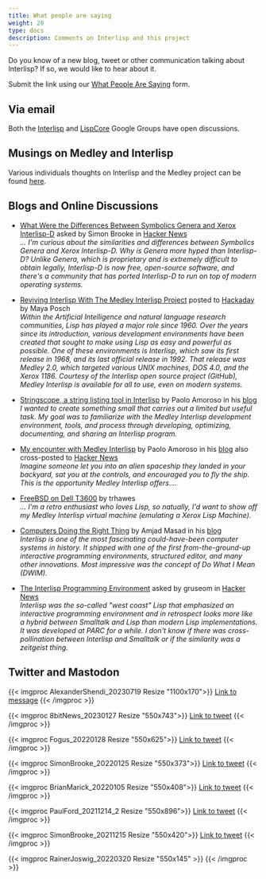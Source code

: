 ```yaml
---
title: What people are saying
weight: 20
type: docs
description: Comments on Interlisp and this project
---
```


Do you know of a new blog, tweet or other communication talking about Interlisp?  If so, we would like to hear about it.

Submit the link using our [What People Are Saying](https://github.com/interlisp/medley/issues/new?template=what_people_are_saying.yml) form.

## Via email

Both the [Interlisp](https://groups.google.com/u/0/g/interlisp?pli=1) and [LispCore](https://groups.google.com/u/0/g/lispcore) Google Groups have open discussions.  

## Musings on Medley and Interlisp

Various individuals thoughts on Interlisp and the Medley project can be found [here](stories).

## Blogs and Online Discussions

- [What Were the Differences Between Symbolics Genera and Xerox Interlisp-D](https://news.ycombinator.com/item?id=36713595) asked by Simon Brooke in [Hacker News](https://news.ycombinator.com/news)  
_... I'm curious about the similarities and differences between Symbolics Genera and Xerox Interlisp-D. Why is Genera more hyped than Interlisp-D? Unlike Genera, which is proprietary and is extremely difficult to obtain legally, Interlisp-D is now free, open-source software, and there's a community that has ported Interlisp-D to run on top of modern operating systems._

- [Reviving Interlisp With The Medley Interlisp Project](https://hackaday.com/2023/07/09/reviving-interlisp-with-the-medley-interlisp-project/) posted to [Hackaday](https://hackaday.com/) by Maya Posch  
_Within the Artificial Intelligence and natural language research communities, Lisp has played a major role since 1960. Over the years since its introduction, various development environments have been created that sought to make using Lisp as easy and powerful as possible. One of these environments is Interlisp, which saw its first release in 1968, and its last official release in 1992. That release was Medley 2.0, which targeted various UNIX machines, DOS 4.0, and the Xerox 1186. Courtesy of the Interlisp open source project (GitHub), Medley Interlisp is available for all to use, even on modern systems._

- [Stringscope, a string listing tool in Interlisp](https://journal.paoloamoroso.com/stringscope-a-string-listing-tool-in-interlisp) by Paolo Amoroso in his [blog](https://journal.paoloamoroso.com/)  
_I wanted to create something small that carries out a limited but useful task. My goal was to familiarize with the Medley Interlisp development environment, tools, and process through developing, optimizing, documenting, and sharing an Interlisp program._

- [My encounter with Medley Interlisp](https://journal.paoloamoroso.com/my-encounter-with-medley-interlisp) by Paolo Amoroso in his [blog](https://journal.paoloamoroso.com/) also cross-posted to [Hacker News](https://news.ycombinator.com/item?id=34300806)  
_Imagine someone let you into an alien spaceship they landed in your backyard, sat you at the controls, and encouraged you to fly the ship. This is the opportunity Medley Interlisp offers...._

- [FreeBSD on Dell T3600](https://www.reddit.com/r/freebsd/comments/vrjqa4/freebsd_on_dell_t3600/?utm_source=share&utm_medium=web2x&context=3) by trhawes  
_... I'm a retro enthusiast who loves Lisp, so natually, I'd want to show off my Medley Interlisp virtual machine (emulating a Xerox Lisp Machine)._

- [Computers Doing the Right Thing](https://amasad.me/right) by Amjad Masad in his [blog](https://amasad.me/)  
_Interlisp is one of the most fascinating could-have-been computer systems in history. It shipped with one of the first from-the-ground-up interactive programming environments, structured editor, and many other innovations. Most impressive was the concept of Do What I Mean (DWIM)._

- [The Interlisp Programming Environment](https://news.ycombinator.com/item?id=5966328) asked by gruseom in [Hacker News](https://news.ycombinator.com/news)  
_Interlisp was the so-called "west coast" Lisp that emphasized an interactive programming environment and in retrospect looks more like a hybrid between Smalltalk and Lisp than modern Lisp implementations. It was developed at PARC for a while. I don't know if there was cross-pollination between Interlisp and Smalltalk or if the similarity was a zeitgeist thing._

## Twitter and Mastodon

{{< imgproc AlexanderShendi_20230719 Resize "1100x170">}} <a href="https://rollenspiel.social/@alexshendi/110741933293236916">Link to message</a> {{< /imgproc >}}

{{< imgproc 8bitNews_20230127 Resize "550x743">}} <a href="https://twitter.com/8bitnews1/status/1618957059046645762">Link to tweet</a> {{< /imgproc >}}

{{< imgproc Fogus_20220128 Resize "550x625">}} <a href="https://twitter.com/fogus/status/1487167719493488641?ref\_src=twsrc%5Etfw">Link to tweet</a> {{< /imgproc >}}

{{< imgproc SimonBrooke_20220125 Resize "550x373">}} <a href="https://twitter.com/simon_brooke/status/1485987084036890625?ref_src=twsrc">Link to tweet</a> {{< /imgproc >}}

{{< imgproc BrianMarick_20220105 Resize "550x408">}} <a href="https://twitter.com/marick/status/1478880547434909698?ref_src=twsrc">Link to tweet</a> {{< /imgproc >}}

{{< imgproc PaulFord_20211214_2 Resize "550x896">}} <a href="https://twitter.com/ftrain/status/1470969313804926982?ref_src=twsrc">Link to tweet</a> {{< /imgproc >}}

{{< imgproc SimonBrooke_20211215 Resize "550x420">}} <a href="https://twitter.com/simon_brooke/status/1471238434719154189?ref_src=twsrc">Link to tweet</a> {{< /imgproc >}}

{{< imgproc RainerJoswig_20220320 Resize "550x145" >}} {{< /imgproc >}}
